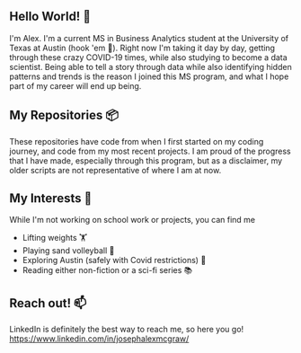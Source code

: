 ## Hello World! 👋

 I'm Alex. I'm a current MS in Business Analytics student at the University of Texas at Austin (hook 'em 🤘). Right now I'm taking it day by day, getting through these crazy COVID-19 times, while also studying to become a data scientist. Being able to tell a story through data while also identifying hidden patterns and trends is the reason I joined this MS program, and what I hope part of my career will end up being. 

## My Repositories 📦

 These repositories have code from when I first started on my coding journey, and code from my most recent projects. I am proud of the progress that I have made, especially through this program, but as a disclaimer, my older scripts are not representative of where I am at now. 
 
## My Interests 💬

 While I'm not working on school work or projects, you can find me
 
 * Lifting weights 🏋️‍
 * Playing sand volleyball 🏐 
 * Exploring Austin (safely with Covid restrictions) 🌇
 * Reading either non-fiction or a sci-fi series 📚

## Reach out! 📫

LinkedIn is definitely the best way to reach me, so here you go!
 https://www.linkedin.com/in/josephalexmcgraw/
<!--
**JAlexMcGraw/JAlexMcGraw** is a ✨ _special_ ✨ repository because its `README.md` (this file) appears on your GitHub profile.

Here are some ideas to get you started:

- 🔭 I’m currently working on ...
- 🌱 I’m currently learning ...
- 👯 I’m looking to collaborate on ...
- 🤔 I’m looking for help with ...
- 💬 Ask me about ...
- 📫 How to reach me: ...
- 😄 Pronouns: ...
- ⚡ Fun fact: ...
-->

